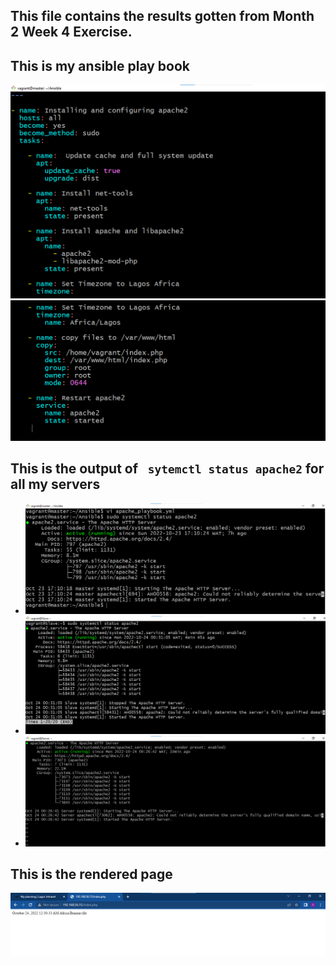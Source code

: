 ## This file contains the results gotten from Month 2 Week 4 Exercise.

## This is my ansible play book
<img src="./Images/ansible1.png">
<img src="./Images/ansible2.png"> <br>

## This is the output of <code> sytemctl status apache2</code> for all my servers
<ul>
<li><img src="./Images/master.png"></li>
<li><img src="./Images/slave.png"></li>
<li><img src="./Images/server.png"></li>
</ul>

## This is the rendered page 
<img src="./Images/page.png">